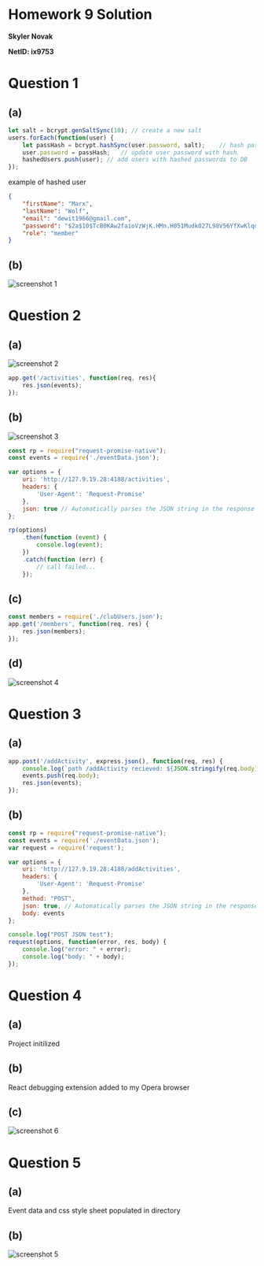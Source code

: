 # Homework 9 Solution
**Skyler Novak**

**NetID: ix9753**

# Question 1

## (a)

```Javascript
let salt = bcrypt.genSaltSync(10); // create a new salt
users.forEach(function(user) {
    let passHash = bcrypt.hashSync(user.password, salt);    // hash password with the salt
    user.password = passHash;   // update user password with hash
    hashedUsers.push(user); // add users with hashed passwords to DB
});
```

example of hashed user

```JSON
{
    "firstName": "Marx",
    "lastName": "Wolf",
    "email": "dewit1966@gmail.com",
    "password": "$2a$10$TcB0KAw2faioVzWjK.HMn.H051Mudk027L98V56YfXwKlqdfD6zbu",
    "role": "member"
}
```

## (b)

![screenshot 1](images/scrnsht-1.png)

# Question 2

## (a)

![screenshot 2](images/scrnsht-2.png)

```Javascript
app.get('/activities', function(req, res){
    res.json(events);
});
```

## (b)

![screenshot 3](images/scrnsht-3.png)

```JavaSCRIPT
const rp = require("request-promise-native");
const events = require('./eventData.json');

var options = {
    uri: 'http://127.9.19.28:4188/activities',
    headers: {
        'User-Agent': 'Request-Promise'
    },
    json: true // Automatically parses the JSON string in the response
};

rp(options)
    .then(function (event) {
        console.log(event);
    })
    .catch(function (err) {
        // call failed...
    });
```

## (c)

```Javascript
const members = require('./clubUsers.json');
app.get('/members', function(req, res) {
    res.json(members);
});
```

## (d)

![screenshot 4](images/scrnsht-4.png)

# Question 3

## (a)

```Javascript
app.post('/addActivity', express.json(), function(req, res) {
    console.log(`path /addActivity recieved: ${JSON.stringify(req.body)}`);
    events.push(req.body);
    res.json(events);
});
```

## (b)

```Javascript
const rp = require("request-promise-native");
const events = require('./eventData.json');
var request = require('request');

var options = {
    uri: 'http://127.9.19.28:4188/addActivities',
    headers: {
        'User-Agent': 'Request-Promise'
    },
    method: "POST",
    json: true, // Automatically parses the JSON string in the response
    body: events
};

console.log("POST JSON test");
request(options, function(error, res, body) {
    console.log("error: " + error);
    console.log("body: " + body);
});
```

# Question 4

## (a)

Project initilized

## (b)

React debugging extension added to my Opera browser

## (c)

![screenshot 6](images/scrnsht-6.png)

# Question 5

## (a)

Event data and css style sheet populated in directory

## (b)

![screenshot 5](images/scrnsht-5.png)